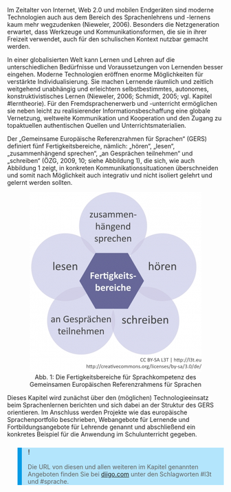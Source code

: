 Im Zeitalter von Internet, Web 2.0 und mobilen Endgeräten sind moderne Technologien auch aus dem Bereich des Sprachenlehrens und -lernens kaum mehr wegzudenken (Nieweler, 2006). Besonders die Netzgeneration erwartet, dass Werkzeuge und Kommunikationsformen, die sie in ihrer Freizeit verwendet, auch für den schulischen Kontext nutzbar gemacht werden.

In einer globalisierten Welt kann Lernen und Lehren auf die unterschiedlichen Bedürfnisse und Voraussetzungen von Lernenden besser eingehen. Moderne Technologien eröffnen enorme Möglichkeiten für verstärkte Individualisierung. Sie machen Lernende räumlich und zeitlich weitgehend unabhängig und erleichtern selbstbestimmtes, autonomes, konstruktivistisches Lernen (Nieweler, 2006; Schmidt, 2005; vgl. Kapitel #lerntheorie). Für den Fremdsprachenerwerb und -unterricht ermöglichen sie neben leicht zu realisierender Informationsbeschaffung eine globale Vernetzung, weltweite Kommunikation und Kooperation und den Zugang zu topaktuellen authentischen Quellen und Unterrichtsmaterialien.

Der „Gemeinsame Europäische Referenzrahmen für Sprachen“ (GERS) definiert fünf Fertigkeitsbereiche, nämlich: „hören“, „lesen“, „zusammenhängend sprechen“, „an Gesprächen teilnehmen“ und „schreiben“ (ÖZG, 2009, 10; siehe Abbildung 1), die sich, wie auch Abbildung 1 zeigt, in konkreten Kommunikationssituationen überschneiden und somit nach Möglichkeit auch integrativ und nicht isoliert gelehrt und gelernt werden sollten.

<center><figure>
  <img src="img/1_Die_Fertigkeitsbereiche_für_Sprachkompetenz_des_Gemeinsamen_Europäischen_Referen.jpg" alt="Abb. 1: Die Fertigkeitsbereiche für Sprachkompetenz des Gemeinsamen Europäischen Referenzrahmens für Sprachen">
  <figcaption>Abb. 1: Die Fertigkeitsbereiche für Sprachkompetenz des Gemeinsamen Europäischen Referenzrahmens für Sprachen</figcaption>
</figure></center>


Dieses Kapitel wird zunächst über den (möglichen) Technologieeinsatz beim Sprachenlernen berichten und sich dabei an der Struktur des GERS orientieren. Im Anschluss werden Projekte wie das europäische Sprachenportfolio beschrieben, Webangebote für Lernende und Fortbildungsangebote für Lehrende genannt und abschließend ein konkretes Beispiel für die Anwendung im Schulunterricht gegeben.

<blockquote style="background: #B3E5FC; border-left: 10px solid #039BE5">

### !

Die URL von diesen und allen weiteren im Kapitel genannten Angeboten finden Sie bei [diigo.com](http://www.diigo.com) unter den Schlagworten #l3t und #sprache.

</blockquote>
